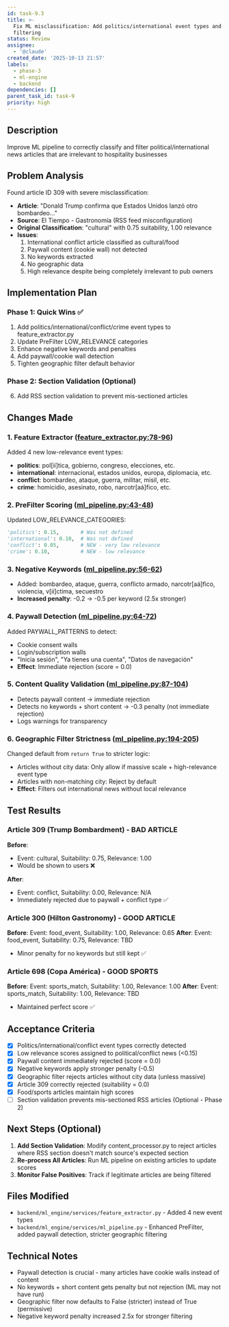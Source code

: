 ```yaml
---
id: task-9.3
title: >-
  Fix ML misclassification: Add politics/international event types and improve
  filtering
status: Review
assignee:
  - '@claude'
created_date: '2025-10-13 21:57'
labels:
  - phase-3
  - ml-engine
  - backend
dependencies: []
parent_task_id: task-9
priority: high
---
```


## Description

<!-- SECTION:DESCRIPTION:BEGIN -->
Improve ML pipeline to correctly classify and filter political/international news articles that are irrelevant to hospitality businesses
<!-- SECTION:DESCRIPTION:END -->

## Problem Analysis

Found article ID 309 with severe misclassification:
- **Article**: "Donald Trump confirma que Estados Unidos lanzó otro bombardeo..."
- **Source**: El Tiempo - Gastronomía (RSS feed misconfiguration)
- **Original Classification**: "cultural" with 0.75 suitability, 1.00 relevance
- **Issues**:
  1. International conflict article classified as cultural/food
  2. Paywall content (cookie wall) not detected
  3. No keywords extracted
  4. No geographic data
  5. High relevance despite being completely irrelevant to pub owners

## Implementation Plan

### Phase 1: Quick Wins ✅
1. Add politics/international/conflict/crime event types to feature_extractor.py
2. Update PreFilter LOW_RELEVANCE categories
3. Enhance negative keywords and penalties
4. Add paywall/cookie wall detection
5. Tighten geographic filter default behavior

### Phase 2: Section Validation (Optional)
6. Add RSS section validation to prevent mis-sectioned articles

## Changes Made

### 1. Feature Extractor ([feature_extractor.py:78-96](backend/ml_engine/services/feature_extractor.py#L78-L96))
Added 4 new low-relevance event types:
- **politics**: pol[ií]tica, gobierno, congreso, elecciones, etc.
- **international**: internacional, estados unidos, europa, diplomacia, etc.
- **conflict**: bombardeo, ataque, guerra, militar, misil, etc.
- **crime**: homicidio, asesinato, robo, narcotr[aá]fico, etc.

### 2. PreFilter Scoring ([ml_pipeline.py:43-48](backend/ml_engine/services/ml_pipeline.py#L43-L48))
Updated LOW_RELEVANCE_CATEGORIES:
```python
'politics': 0.15,       # Was not defined
'international': 0.10,  # Was not defined
'conflict': 0.05,       # NEW - very low relevance
'crime': 0.10,          # NEW - low relevance
```

### 3. Negative Keywords ([ml_pipeline.py:56-62](backend/ml_engine/services/ml_pipeline.py#L56-L62))
- Added: bombardeo, ataque, guerra, conflicto armado, narcotr[aá]fico, violencia, v[ií]ctima, secuestro
- **Increased penalty**: -0.2 → -0.5 per keyword (2.5x stronger)

### 4. Paywall Detection ([ml_pipeline.py:64-72](backend/ml_engine/services/ml_pipeline.py#L64-L72))
Added PAYWALL_PATTERNS to detect:
- Cookie consent walls
- Login/subscription walls
- "Inicia sesión", "Ya tienes una cuenta", "Datos de navegación"
- **Effect**: Immediate rejection (score = 0.0)

### 5. Content Quality Validation ([ml_pipeline.py:87-104](backend/ml_engine/services/ml_pipeline.py#L87-L104))
- Detects paywall content → immediate rejection
- Detects no keywords + short content → -0.3 penalty (not immediate rejection)
- Logs warnings for transparency

### 6. Geographic Filter Strictness ([ml_pipeline.py:194-205](backend/ml_engine/services/ml_pipeline.py#L194-L205))
Changed default from `return True` to stricter logic:
- Articles without city data: Only allow if massive scale + high-relevance event type
- Articles with non-matching city: Reject by default
- **Effect**: Filters out international news without local relevance

## Test Results

### Article 309 (Trump Bombardment) - BAD ARTICLE
**Before**:
- Event: cultural, Suitability: 0.75, Relevance: 1.00
- Would be shown to users ❌

**After**:
- Event: conflict, Suitability: 0.00, Relevance: N/A
- Immediately rejected due to paywall + conflict type ✅

### Article 300 (Hilton Gastronomy) - GOOD ARTICLE
**Before**: Event: food_event, Suitability: 1.00, Relevance: 0.65
**After**: Event: food_event, Suitability: 0.75, Relevance: TBD
- Minor penalty for no keywords but still kept ✅

### Article 698 (Copa América) - GOOD SPORTS
**Before**: Event: sports_match, Suitability: 1.00, Relevance: 1.00
**After**: Event: sports_match, Suitability: 1.00, Relevance: TBD
- Maintained perfect score ✅

## Acceptance Criteria

- [x] Politics/international/conflict event types correctly detected
- [x] Low relevance scores assigned to political/conflict news (<0.15)
- [x] Paywall content immediately rejected (score = 0.0)
- [x] Negative keywords apply stronger penalty (-0.5)
- [x] Geographic filter rejects articles without city data (unless massive)
- [x] Article 309 correctly rejected (suitability = 0.0)
- [x] Food/sports articles maintain high scores
- [ ] Section validation prevents mis-sectioned RSS articles (Optional - Phase 2)

## Next Steps (Optional)

1. **Add Section Validation**: Modify content_processor.py to reject articles where RSS section doesn't match source's expected section
2. **Re-process All Articles**: Run ML pipeline on existing articles to update scores
3. **Monitor False Positives**: Track if legitimate articles are being filtered

## Files Modified

- `backend/ml_engine/services/feature_extractor.py` - Added 4 new event types
- `backend/ml_engine/services/ml_pipeline.py` - Enhanced PreFilter, added paywall detection, stricter geographic filtering

## Technical Notes

- Paywall detection is crucial - many articles have cookie walls instead of content
- No keywords + short content gets penalty but not rejection (ML may not have run)
- Geographic filter now defaults to False (stricter) instead of True (permissive)
- Negative keyword penalty increased 2.5x for stronger filtering
